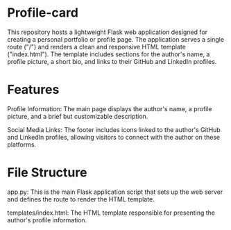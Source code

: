 # Profile-card
This repository hosts a lightweight Flask web application designed for creating a personal portfolio or profile page.
The application serves a single route ("/") and renders a clean and responsive HTML template ("index.html"). The template includes sections for the author's name, a profile picture, a short bio, and links to their GitHub and LinkedIn profiles.


# Features
Profile Information: The main page displays the author's name, a profile picture, and a brief but customizable description.

Social Media Links: The footer includes icons linked to the author's GitHub and LinkedIn profiles, allowing visitors to connect with the author on these platforms.

# File Structure
app.py: This is the main Flask application script that sets up the web server and defines the route to render the HTML template.

templates/index.html: The HTML template responsible for presenting the author's profile information.
